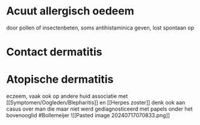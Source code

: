 # Acuut allergisch oedeem
door pollen of insectenbeten, soms antihistaminica geven, lost spontaan op
# Contact dermatitis

# Atopische dermatitis
eczeem, vaak ook op andere huid
associatie met [[Symptomen/Oogleden/Blepharitis]] en [[Herpes zoster]] 
denk ook aan casus over man die maar niet werd gediagnosticeerd met papels onder het bovenooglid #Bollemeijer
![[Pasted image 20240717070833.png]]